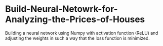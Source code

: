# Build-Neural-Netowrk-for-Analyzing-the-Prices-of-Houses
Building a neural network using Numpy with activation function (ReLU) and adjusting the weights in such a way that the loss function is minimized. 
